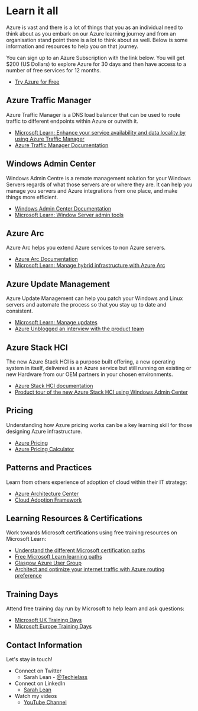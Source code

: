 # Learn it all

Azure is vast and there is a lot of things that you as an individual need to think about as you embark on our Azure learning journey and from an organisation stand point there is a lot to think about as well.  Below is some information and resources to help you on that journey. 

You can sign up to an Azure Subscription with the link below. You will get $200 (US Dollars) to explore Azure for 30 days and then have access to a number of free services for 12 months. 
- [Try Azure for Free](https://aka.ms/Try4Free)

## Azure Traffic Manager
Azure Traffic Manager is a DNS load balancer that can be used to route traffic to different endpoints within Azure or outwith it.
- [Microsoft Learn: Enhance your service availability and data locality by using Azure Traffic Manager](https://docs.microsoft.com/learn/modules/distribute-load-with-traffic-manager/?ocid=AID3023451&WT.mc_id=modinfra-27241-salean)
- [Azure Traffic Manager Documentation](https://docs.microsoft.com/azure/traffic-manager/?ocid=AID3023451&WT.mc_id=modinfra-27241-salean)

## Windows Admin Center
Windows Admin Centre is a remote management solution for your Windows Servers regards of what those servers are or where they are. It can help you manage you servers and Azure integrations from one place, and make things more efficient. 
- [Windows Admin Center Documentation](https://www.microsoft.com/windows-server/windows-admin-center?WT.mc_id=modinfra-27241-salean)
- [Microsoft Learn: Window Server admin tools](https://docs.microsoft.com/learn/modules/describe-windows-server-administration-tools/?WT.mc_id=modinfra-27241-salean)

## Azure Arc
Azure Arc helps you extend Azure services to non Azure servers.
- [Azure Arc Documentation](https://azure.microsoft.com/en-gb/services/azure-arc/?ocid=AID3023451&WT.mc_id=modinfra-27241-salean)
- [Microsoft Learn: Manage hybrid infrastructure with Azure Arc](https://docs.microsoft.com/learn/paths/manage-hybrid-infrastructure-with-azure-arc/?WT.mc_id=modinfra-27241-salean)

## Azure Update Management
Azure Update Management can help you patch your Windows and Linux servers and automate the process so that you stay up to date and consistent.
- [Microsoft Learn: Manage updates](https://docs.microsoft.com/learn/modules/manage-azure-updates/?WT.mc_id=modinfra-27241-salean)
- [Azure Unblogged an interview with the product team](https://youtu.be/OJcH_AZZmZY)

## Azure Stack HCI
The new Azure Stack HCI is a purpose built offering, a new operating system in itself, delivered as an Azure service but still running on existing or new Hardware from our OEM partners in your chosen environments.
- [Azure Stack HCI documentation](https://azure.microsoft.com/products/azure-stack/hci/?WT.mc_id=modinfra-27241-salean)
- [Product tour of the new Azure Stack HCI using Windows Admin Center](https://youtu.be/LxK0hljZkjE)

## Pricing
Understanding how Azure pricing works can be a key learning skill for those designing Azure infrastructure.
- [Azure Pricing](https://azure.microsoft.com/pricing/?ocid=AID3023451&WT.mc_id=modinfra-27241-salean)
- [Azure Pricing Calculator](https://azure.microsoft.com/pricing/calculator/?ocid=AID3023451&WT.mc_id=modinfra-27241-salean)

## Patterns and Practices
Learn from others experience of adoption of cloud within their IT strategy:
- [Azure Architecture Center](https://aka.ms/azure-architecture-center)
- [Cloud Adoption Framework](https://docs.microsoft.com/azure/cloud-adoption-framework/?ocid=AID3023451&WT.mc_id=modinfra-27241-salean)

## Learning Resources & Certifications
Work towards Microsoft certifications using free training resources on Microsoft Learn:
- [Understand the different Microsoft certification paths](https://aka.ms/certificationjourney)
- [Free Microsoft Learn learning paths](https://docs.microsoft.com/learn/?ocid=AID3023451&WT.mc_id=modinfra-27241-salean)
- [Glasgow Azure User Group](https://www.gaug.co.uk)
- [Architect and optimize your internet traffic with Azure routing preference](https://azure.microsoft.com/blog/architect-and-optimize-your-internet-traffic-with-azure-routing-preference/?ocid=AID3023451&WT.mc_id=modinfra-27241-salean)

## Training Days
Attend free training day run by Microsoft to help learn and ask questions: 
- [Microsoft UK Training Days](https://www.microsoft.com/en-gb/events/training-days/)
- [Microsoft Europe Training Days](https://www.microsoft.com/en-ie/training-days)

## Contact Information

Let's stay in touch! 

- Connect on Twitter
    - Sarah Lean - [@Techielass](https://twitter.com/Techielass)
- Connect on LinkedIn
    - [Sarah Lean](https://in.linkedin.com/in/sazlean)
- Watch my videos
    - [YouTube Channel](https://www.youtube.com/techielass)
